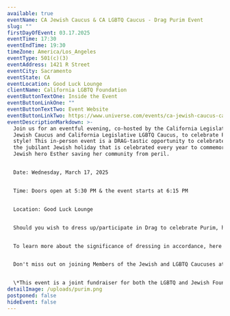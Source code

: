 ```yaml
---
available: true
eventName: CA Jewish Caucus & CA LGBTQ Caucus - Drag Purim Event
slug: ""
firstDayOfEvent: 03.17.2025
eventTime: 17:30
eventEndTime: 19:30
timeZone: America/Los_Angeles
eventType: 501(c)(3)
eventAddress: 1421 R Street
eventCity: Sacramento
eventState: CA
eventLocation: Good Luck Lounge
clientName: California LGBTQ Foundation
eventButtonTextOne: Inside the Event
eventButtonLinkOne: ""
eventButtonTextTwo: Event Website
eventButtonLinkTwo: https://www.universe.com/events/ca-jewish-caucus-ca-lgbtq-caucus-drag-purim-event-tickets-4B23SM
eventDescriptionMarkdown: >-
  Join us for an eventful evening, co-hosted by the California Legislative
  Jewish Caucus and California Legislative LGBTQ Caucus, to celebrate Purim in
  style! This in-person event is a DRAG-tastic opportunity to celebrate Purim,
  the jubilant Jewish holiday that is celebrated every year to commemorate the
  Jewish hero Esther saving her community from peril.


  Date: Wednesday, March 17, 2025


  Time: Doors open at 5:30 PM & the event starts at 6:15 PM


  Location: Good Luck Lounge


  Should you wish to dress up/participate in Drag to celebrate Purim, here's an external reference point (not associated with the Members of either Caucus or the CA LGBTQ Foundation): https://www.pinterest.ca/pin/512636370099963009/. 


  To learn more about the significance of dressing in accordance, here's an external reference point (not associated with the Members of either Caucus or the CA LGBTQ Foundation): https://www.myjewishlearning.com/article/why-do-jews-wear-costumes-on-purim/. 


  Don't miss out on joining Members of the Jewish and LGBTQ Caucuses at this Reception & Drag Show as we celebrate this Drag Purim Event. We can't wait to see you there!


  \*This event is a joint fundraiser for both the LGBTQ and Jewish Foundations and, therefore, is not reportable\*
detailImage: /uploads/purim.png
postponed: false
hideEvent: false
---
```

